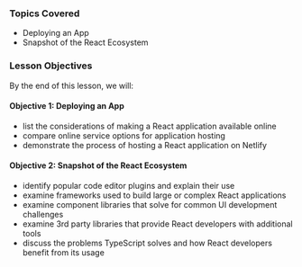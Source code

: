 ### Topics Covered

- Deploying an App
- Snapshot of the React Ecosystem

### Lesson Objectives

By the end of this lesson, we will:

#### Objective 1: Deploying an App

- list the considerations of making a React application available online
- compare online service options for application hosting
- demonstrate the process of hosting a React application on Netlify

#### Objective 2: Snapshot of the React Ecosystem

- identify popular code editor plugins and explain their use
- examine frameworks used to build large or complex React applications
- examine component libraries that solve for common UI development challenges
- examine 3rd party libraries that provide React developers with additional tools
- discuss the problems TypeScript solves and how React developers benefit from its usage
